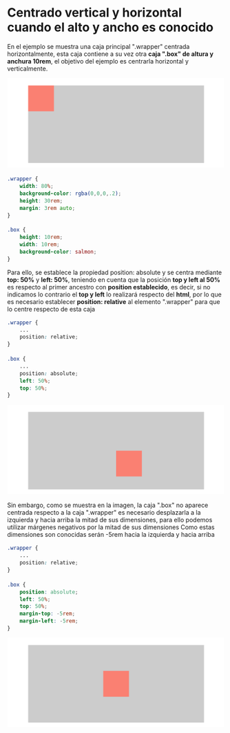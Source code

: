 # Centrado vertical y horizontal cuando el alto y ancho es conocido

En el ejemplo se muestra una caja principal ".wrapper" centrada horizontalmente, esta caja contiene a su vez otra **caja ".box" de altura y anchura 10rem**, el objetivo del ejemplo es centrarla horizontal y verticalmente.

![01-state](./doc/img/01-state.png)

```scss
.wrapper {
    width: 80%;
    background-color: rgba(0,0,0,.2);
    height: 30rem;
    margin: 3rem auto;
}

.box {
    height: 10rem;
    width: 10rem;
    background-color: salmon;
}
```

Para ello, se establece la propiedad position: absolute y se centra mediante **top: 50%** y **left: 50%**, teniendo en cuenta que la posición **top y left al 50%** es respecto al primer ancestro con **position establecido**, es decir, si no indicamos lo contrario el **top y left** lo realizará respecto del **html**, por lo que es necesario establecer **position: relative** al elemento ".wrapper" para que lo centre respecto de esta caja

```scss
.wrapper {
    ...
    position: relative;
}

.box {
    ...
    position: absolute;
    left: 50%;
    top: 50%;
}
```

![02-state](./doc/img/02-state.png)

Sin embargo, como se muestra en la imagen, la caja ".box" no aparece centrada respecto a la caja ".wrapper" es necesario desplazarla a la izquierda y hacia arriba la mitad de sus dimensiones, para ello podemos utilizar márgenes negativos por la mitad de sus dimensiones
Como estas dimensiones son conocidas serán -5rem hacia la izquierda y hacia arriba

```scss
.wrapper {
    ...
    position: relative;
}

.box {
    position: absolute;
    left: 50%;
    top: 50%;
    margin-top: -5rem;
    margin-left: -5rem;
}
```

![03-state](./doc/img/03-state.png)
